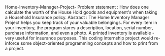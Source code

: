 Home-Inventory-Manager-Project-
Problem statement : How does one calculate the worth of the House Hold goods and equipment's when taking a Household Insurance policy.
Abstract : The Home Inventory Manager Project helps you keep track of your valuable belongings. 
For every item in your inventory, the program stores a description, location, serial number, purchase information, and even a photo. 
A printed inventory is available - very useful for insurance purposes. This coding Internship project would re-inforce some object-oriented programming concepts and how to print from a project.
